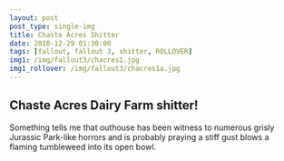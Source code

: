 ```yaml
---
layout: post
post_type: single-img
title: Chaste Acres Shitter
date: 2018-12-29 01:30:00
tags: [fallout, fallout 3, shitter, ROLLOVER]
img1: /img/fallout3/chacres1.jpg
img1_rollover: /img/fallout3/chacres1a.jpg
---
```

## Chaste Acres Dairy Farm shitter!

Something tells me that outhouse has been witness to numerous grisly Jurassic Park-like horrors and is probably praying a stiff gust blows a flaming tumbleweed into its open bowl.
